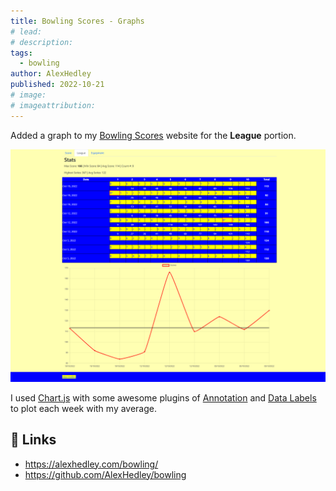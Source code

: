 ```yaml
---
title: Bowling Scores - Graphs
# lead:
# description:
tags:
  - bowling
author: AlexHedley
published: 2022-10-21
# image:
# imageattribution:
---
```


<!-- # Bowling Scores - Graphs -->

Added a graph to my [Bowling Scores](https://alexhedley.com/bowling/) website for the **League** portion.

![Graph](images/bowling/bowling_graph.png "Graph")

I used [Chart.js](https://www.chartjs.org/) with some awesome plugins of [Annotation](https://github.com/chartjs/chartjs-plugin-annotation) and [Data Labels](https://github.com/chartjs/chartjs-plugin-datalabels) to plot each week with my average.

## 🔗 Links

- https://alexhedley.com/bowling/
- https://github.com/AlexHedley/bowling